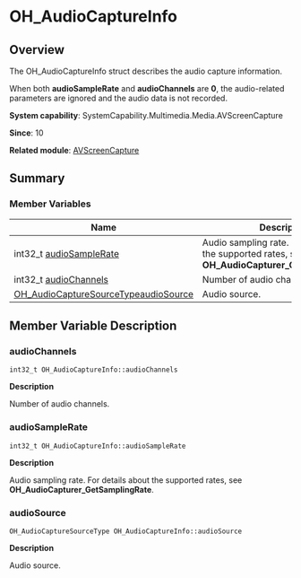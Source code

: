 # OH_AudioCaptureInfo


## Overview

The OH_AudioCaptureInfo struct describes the audio capture information.

When both **audioSampleRate** and **audioChannels** are **0**, the audio-related parameters are ignored and the audio data is not recorded.

**System capability**: SystemCapability.Multimedia.Media.AVScreenCapture

**Since**: 10

**Related module**: [AVScreenCapture](_a_v_screen_capture.md)


## Summary


### Member Variables

| Name | Description | 
| -------- | -------- |
| int32_t [audioSampleRate](#audiosamplerate) | Audio sampling rate. For details about the supported rates, see **OH_AudioCapturer_GetSamplingRate**. | 
| int32_t [audioChannels](#audiochannels) | Number of audio channels. | 
| [OH_AudioCaptureSourceType](_a_v_screen_capture.md#oh_audiocapturesourcetype)[audioSource](#audiosource) | Audio source. | 


## Member Variable Description


### audioChannels

```
int32_t OH_AudioCaptureInfo::audioChannels
```

**Description**

Number of audio channels.


### audioSampleRate

```
int32_t OH_AudioCaptureInfo::audioSampleRate
```

**Description**

Audio sampling rate. For details about the supported rates, see **OH_AudioCapturer_GetSamplingRate**.


### audioSource

```
OH_AudioCaptureSourceType OH_AudioCaptureInfo::audioSource
```

**Description**

Audio source.
